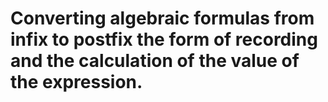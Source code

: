 # Converting algebraic formulas from infix to postfix the form of recording and the calculation of the value of the expression.
